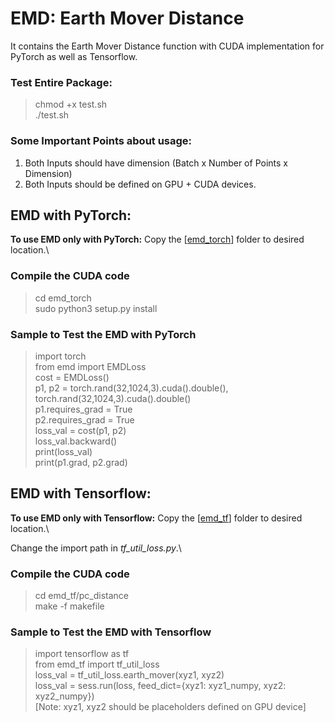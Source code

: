 # EMD: Earth Mover Distance
It contains the Earth Mover Distance function with CUDA implementation for PyTorch as well as Tensorflow.

### Test Entire Package:
> chmod +x test.sh\
> ./test.sh

### Some Important Points about usage:
1. Both Inputs should have dimension (Batch x Number of Points x Dimension)
2. Both Inputs should be defined on GPU + CUDA devices.

## EMD with PyTorch:
**To use EMD only with PyTorch:**
Copy the \[[emd_torch](https://github.com/vinits5/emd/blob/master/emd_torch/)\] folder to desired location.\

### Compile the CUDA code
> cd emd_torch\
> sudo python3 setup.py install

### Sample to Test the EMD with PyTorch
> import torch\
> from emd import EMDLoss\
> cost = EMDLoss()\
> p1, p2 = torch.rand(32,1024,3).cuda().double(), torch.rand(32,1024,3).cuda().double()\
> p1.requires_grad = True\
> p2.requires_grad = True\
> loss_val = cost(p1, p2)\
> loss_val.backward()\
> print(loss_val)\
> print(p1.grad, p2.grad)

## EMD with Tensorflow:
**To use EMD only with Tensorflow:**
Copy the \[[emd_tf](https://github.com/vinits5/emd/blob/master/emd_tf/)\] folder to desired location.\

Change the import path in *tf_util_loss.py*.\
### Compile the CUDA code
> cd emd_tf/pc_distance\
> make -f makefile

### Sample to Test the EMD with Tensorflow
> import tensorflow as tf\
> from emd_tf import tf_util_loss\
> loss_val = tf_util_loss.earth_mover(xyz1, xyz2)\
> loss_val = sess.run(loss, feed_dict={xyz1: xyz1_numpy, xyz2: xyz2_numpy})\
[Note: xyz1, xyz2 should be placeholders defined on GPU device]